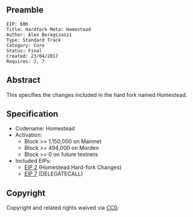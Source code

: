 ## Preamble

    EIP: 606
    Title: Hardfork Meta: Homestead
    Author: Alex Beregszaszi
    Type: Standard Track
    Category: Core
    Status: Final
    Created: 23/04/2017
    Requires: 2, 7

## Abstract

This specifies the changes included in the hard fork named Homestead.

## Specification

- Codename: Homestead
- Activation:
  - Block >= 1,150,000 on Mainnet
  - Block >= 494,000 on Morden
  - Block >= 0 on future testnets
- Included EIPs:
  - [EIP 2](https://github.com/ethereum/EIPs/blob/master/EIPS/eip-2.md) (Homestead Hard-fork Changes)
  - [EIP 7](https://github.com/ethereum/EIPs/blob/master/EIPS/eip-8.md) (DELEGATECALL)

## Copyright

Copyright and related rights waived via [CC0](https://creativecommons.org/publicdomain/zero/1.0/).
